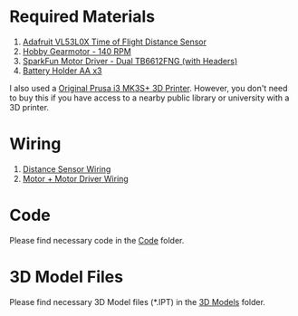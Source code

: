   # Required Materials

1. [Adafruit VL53L0X Time of Flight Distance Sensor](https://www.adafruit.com/product/3317)
2. [Hobby Gearmotor - 140 RPM](https://www.sparkfun.com/products/21245)
3. [SparkFun Motor Driver - Dual TB6612FNG (with Headers)](https://www.sparkfun.com/products/14450)
4. [Battery Holder AA x3](https://secure.sayal.com/STORE4/prodetails.php?SKU=251505)

I also used a [Original Prusa i3 MK3S+ 3D Printer](https://www.prusa3d.com/product/original-prusa-i3-mk3s-3d-printer-kit/). However, you don't need to buy this if you have access to a nearby public library or university with a 3D printer.

# Wiring

1. [Distance Sensor Wiring](https://github.com/Skilledgamer101/Projects/files/11860400/Distance.Sensor.Wiring.pdf)
2. [Motor + Motor Driver Wiring](https://www.youtube.com/watch?v=3LBiyBTnt7g&ab_channel=Maker%27sDigest)

# Code

Please find necessary code in the [Code](https://github.com/Skilledgamer101/Projects/tree/50367875090a83f53ecafcdc09e762d90cb50446/Automatic%20Toothpaste%20Squeezer/Code) folder.

# 3D Model Files

Please find necessary 3D Model files (*.IPT) in the [3D Models](https://github.com/Skilledgamer101/Projects/tree/50367875090a83f53ecafcdc09e762d90cb50446/Automatic%20Toothpaste%20Squeezer/3D%20Models) folder.
